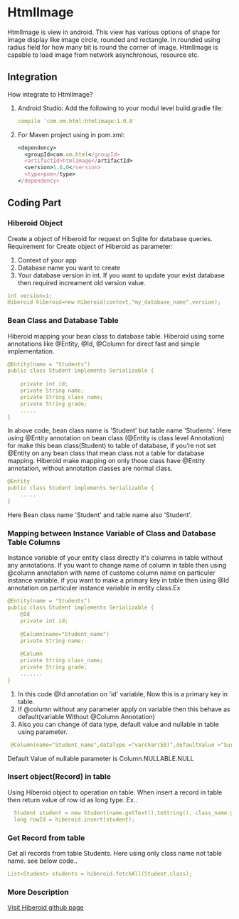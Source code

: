 # HtmlImage
HtmlImage is view in android. This view has various options of shape for image display like image circle, rounded and rectangle. In rounded using radius field for how many bit is round the corner of image. HtmlImage is capable to load image from network asynchronous, resource etc.

<!--![Thumbnail of slate](thumbnail.png)-->

## Integration

How integrate to HtmlImage?

1. Android Studio: Add the following to your modul level build.gradle file:

    ```yml
    compile 'com.om.html:htmlimage:1.0.0'
    ```

2. For Maven project using in pom.xml:

    ```ruby
    <dependency>
      <groupId>com.om.html</groupId>
      <artifactId>htmlimage</artifactId>
      <version>1.0.0</version>
      <type>pom</type>
    </dependency>
    ```

## Coding Part

### Hiberoid Object

Create a object of Hiberoid for request on Sqlite for database queries. Requirement for Create object of Hiberoid as parameter:

1. Context of your app
2. Database name you want to create
3. Your database version in int. If you want to update your exist database then required increament old version value.

```yml
int version=1;
Hiberoid hiberoid=new Hiberoid(context,"my_database_name",version);
```
### Bean Class and Database Table

Hiberoid mapping your bean class to database table. Hiberoid using some annotations like @Entity, @Id, @Column for direct fast and simple implementation.
```yml
@Entity(name = "Students")
public class Student implements Serializable {
    
    private int id;
    private String name;
    private String class_name;
    private String grade;
    .....
}
```
In above code, bean class name is 'Student' but table name 'Students'. Here using @Entity annotation on bean class (@Entity is class level Annotation) for make this bean class(Student) to table of database, if you’re not set @Entity on any bean class that mean class not a table for database mapping. Hiberoid make mapping on only those class have @Entity annotation, without annotation classes are normal class.
```yml
@Entity
public class Student implements Serializable {
    .....
}
```
Here Bean class name 'Student' and table name also 'Student'.
### Mapping between Instance Variable of Class and Database Table Columns
Instance variable of your entity class directly it's columns in table without any annotations. If you want to change name of column in table then using @column annotation with name of custome column name on particuler instance variable. if you want to make a primary key in table then using @Id annotation on particuler instance variable in entity class.Ex
```yml
@Entity(name = "Students")
public class Student implements Serializable {
    @Id
    private int id;
    
    @Column(name="Student_name")
    private String name;
    
    @Column
    private String class_name;
    private String grade;
    .......   
}
 ```
 
 1. In this code @Id annotation on 'id' variable, Now this is a primary key in table.
 2. If @column without any parameter apply on variable then this behave as default(variable Without @Column Annotation)
 3. Also you can change of data type, default value and nullable in table using parameter.
 
 ```yml
  @Column(name="Student_name",dataType ="varchar(50)",defaultValue ="Surendra",nullable = Column.NULLABLE.NOTNULL)
 ```
  
  Default Value of nullable parameter is Column.NULLABLE.NULL
### Insert object(Record) in table
Using Hiberoid object to operation on table. When insert a record in table then return value of row id as long type. Ex..

 ```yml
   Student student = new Student(name.getText().toString(), class_name.getText().toString(), grade.getText().toString());
   long rowId = hiberoid.insert(student);
 ```
### Get Record from table
Get all records from table Students. Here using only class name not table name. see below code..
 ```yml
List<Student> students = hiberoid.fetchAll(Student.class);
 ```
### More Description 
[Visit Hiberoid github page](https://sureksd.github.io/HiberoidDemo/)
